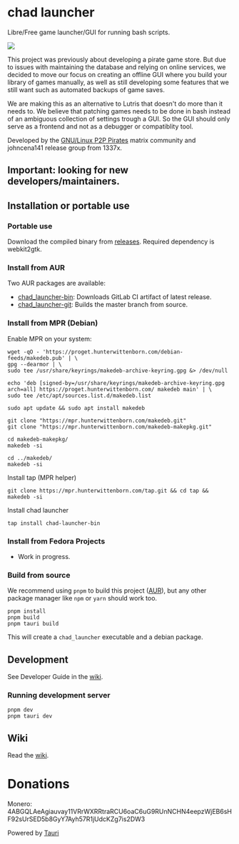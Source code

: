 # chad launcher
Libre/Free game launcher/GUI for running bash scripts.

<img src="https://i.postimg.cc/cHMfLtLy/3423423.png">

This project was previously about developing a pirate game store. But due to issues with maintaining the database and relying on online services, we decided to move our focus on creating an offline GUI where you build your library of games manually, as well as still developing some features that we still want such as automated backups of game saves.

We are making this as an alternative to Lutris that doesn't do more than it needs to. We believe that patching games needs to be done in bash instead of an ambiguous collection of settings trough a GUI. So the GUI should only serve as a frontend and not as a debugger or compatiblity tool.

Developed by the [GNU/Linux P2P Pirates](https://matrix.to/#/!SlYhhmreXjJylcsjfn:tedomum.net?via=matrix.org&via=tedomum.net) matrix community and johncena141 release group from 1337x.

## Important: looking for new developers/maintainers.

## Installation or portable use

### Portable use

Download the compiled binary from [releases](https://notabug.org/johncena141/chad_launcher/releases). Required dependency is webkit2gtk.

### Install from AUR

Two AUR packages are available:

- [chad_launcher-bin](https://aur.archlinux.org/packages/chad_launcher-bin/): Downloads GitLab CI artifact of latest release.
- [chad_launcher-git](https://aur.archlinux.org/packages/chad_launcher-git/): Builds the master branch from source.

### Install from MPR (Debian)
Enable MPR on your system:
```
wget -qO - 'https://proget.hunterwittenborn.com/debian-feeds/makedeb.pub' | \
gpg --dearmor | \
sudo tee /usr/share/keyrings/makedeb-archive-keyring.gpg &> /dev/null
```
```
echo 'deb [signed-by=/usr/share/keyrings/makedeb-archive-keyring.gpg arch=all] https://proget.hunterwittenborn.com/ makedeb main' | \
sudo tee /etc/apt/sources.list.d/makedeb.list
```
```
sudo apt update && sudo apt install makedeb
```
```
git clone "https://mpr.hunterwittenborn.com/makedeb.git"
git clone "https://mpr.hunterwittenborn.com/makedeb-makepkg.git"

cd makedeb-makepkg/
makedeb -si

cd ../makedeb/
makedeb -si
```

Install tap (MPR helper)
```
git clone https://mpr.hunterwittenborn.com/tap.git && cd tap && makedeb -si
```
Install chad launcher
```
tap install chad-launcher-bin
```


### Install from Fedora Projects

- Work in progress.

### Build from source

We recommend using `pnpm` to build this project ([AUR](https://aur.archlinux.org/packages/pnpm/)), but any other 
package manager like `npm` or `yarn` should work too.

```
pnpm install
pnpm build
pnpm tauri build
```

This will create a `chad_launcher` executable and a debian package.

## Development

See Developer Guide in the [wiki](https://notabug.org/johncena141/chad_launcher/wiki).

### Running development server

```
pnpm dev
pnpm tauri dev
```

## Wiki

Read the [wiki](https://notabug.org/johncena141/chad_launcher/wiki).

# Donations
Monero: 4ABGQLAeAgiauvay11VRrWXRRtraRCU6oaC6uG9RUnNCHN4eepzWjEB6sHF92sUrSED5b8GyY7Ayh57R1jUdcKZg7is2DW3

Powered by [Tauri](https://tauri.studio)
